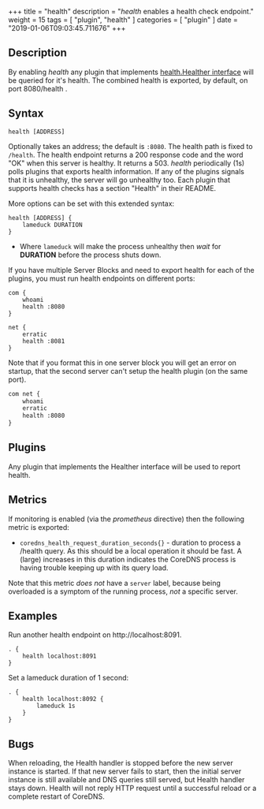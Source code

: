 +++
title = "health"
description = "*health* enables a health check endpoint."
weight = 15
tags = [ "plugin", "health" ]
categories = [ "plugin" ]
date = "2019-01-06T09:03:45.711676"
+++

## Description

By enabling *health* any plugin that implements
[health.Healther interface](https://godoc.org/github.com/coredns/coredns/plugin/health#Healther)
will be queried for it's health. The combined health is exported, by default, on port 8080/health .

## Syntax

~~~
health [ADDRESS]
~~~

Optionally takes an address; the default is `:8080`. The health path is fixed to `/health`. The
health endpoint returns a 200 response code and the word "OK" when this server is healthy. It returns
a 503. *health* periodically (1s) polls plugins that exports health information. If any of the
plugins signals that it is unhealthy, the server will go unhealthy too. Each plugin that supports
health checks has a section "Health" in their README.

More options can be set with this extended syntax:

~~~
health [ADDRESS] {
    lameduck DURATION
}
~~~

* Where `lameduck` will make the process unhealthy then *wait* for **DURATION** before the process
  shuts down.

If you have multiple Server Blocks and need to export health for each of the plugins, you must run
health endpoints on different ports:

~~~ corefile
com {
    whoami
    health :8080
}

net {
    erratic
    health :8081
}
~~~

Note that if you format this in one server block you will get an error on startup, that the second
server can't setup the health plugin (on the same port).

~~~ txt
com net {
    whoami
    erratic
    health :8080
}
~~~

## Plugins

Any plugin that implements the Healther interface will be used to report health.

## Metrics

If monitoring is enabled (via the *prometheus* directive) then the following metric is exported:

* `coredns_health_request_duration_seconds{}` - duration to process a /health query. As this should
  be a local operation it should be fast. A (large) increases in this duration indicates the
  CoreDNS process is having trouble keeping up with its query load.

Note that this metric *does not* have a `server` label, because being overloaded is a symptom of
the running process, *not* a specific server.

## Examples

Run another health endpoint on http://localhost:8091.

~~~ corefile
. {
    health localhost:8091
}
~~~

Set a lameduck duration of 1 second:

~~~ corefile
. {
    health localhost:8092 {
        lameduck 1s
    }
}
~~~

## Bugs

When reloading, the Health handler is stopped before the new server instance is started.
If that new server fails to start, then the initial server instance is still available and DNS queries still served,
but Health handler stays down.
Health will not reply HTTP request until a successful reload or a complete restart of CoreDNS.
